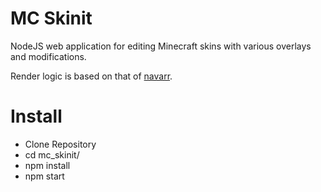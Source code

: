 # MC Skinit

NodeJS web application for editing Minecraft skins with various overlays and modifications.

Render logic is based on that of [navarr](https://github.com/navarr/3-D-Minecraft-Skin-Viewer).

# Install

* Clone Repository
* cd mc_skinit/
* npm install
* npm start